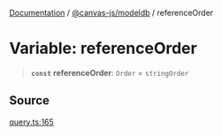 [Documentation](../../../index.md) / [@canvas-js/modeldb](../index.md) / referenceOrder

# Variable: referenceOrder

> **`const`** **referenceOrder**: `Order` = `stringOrder`

## Source

[query.ts:165](https://github.com/canvasxyz/canvas/blob/4c6b729f/packages/modeldb/src/query.ts#L165)
